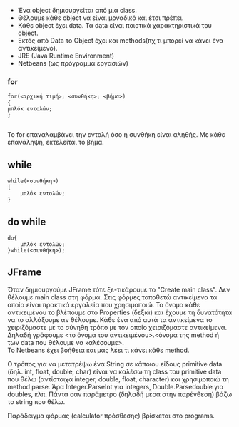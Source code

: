 * Ένα object δημιουργείται από μια class.
* Θέλουμε κάθε object να είναι μοναδικό και έτσι πρέπει.
* Κάθε object έχει data. Τα data είναι ποιοτικά χαρακτηριστικά του object.
* Εκτός από Data το Object έχει και methods(πχ τι μπορεί να κάνει ένα αντικείμενο).
* JRE (Java Runtime Environment)
* Netbeans (ως πρόγραμμα εργασιών)


### for

```
for(<αρχική τιμή>; <συνθήκη>; <βήμα>)
{
μπλόκ εντολών;
}
  
```

Το for επαναλαμβάνει την εντολή όσο η συνθήκη είναι αληθής. Με κάθε επανάληψη, εκτελείται το βήμα.

## while

```
while(<συνθήκη>)
{
    μπλόκ εντολών;
}
```

## do while
```
do{
    μπλόκ εντολών;
}while(<συνθήκη>);
```

## JFrame
Όταν δημιουργούμε JFrame τότε ξε-τικάρουμε το "Create main class". Δεν θέλουμε main class στη φόρμα. 
Στις φόρμες τοποθετώ αντικείμενα τα οποία είναι πρακτικά εργαλεία που χρησιμοποιώ. Το όνομα κάθε
αντικειμένου το βλέπουμε στο Properties (δεξιά) και έχουμε τη δυνατότητα να το αλλάξουμε αν θέλουμε. Κάθε ένα από αυτά τα αντικείμενα το χειριζόμαστε με το σύνηθη τρόπο με τον οποίο χειριζόμαστε αντικείμενα. Δηλαδή γράφουμε <το όνομα του αντικειμένου>.<όνομα της method ή των data που θέλουμε να καλέσουμε>.<br>
Το Netbeans έχει βοήθεια και μας λέει τι κάνει κάθε method.

Ο τρόπος για να μετατρέψω ένα String σε κάποιου είδους primitive data (δηλ. int, float, double, char) είναι να καλέσω τη class του primitive data που θέλω (αντίστοιχα integer, double, float, character) και χρησιμοποιώ τη method parse. Άρα Integer.ParseInt για integers, Double.Parsedouble για doubles, κλπ.  Πάντα σαν παράμετρο (δηλαδή μέσα στην παρένθεση) βάζω το string που θέλω. 

Παράδειγμα φόρμας (calculator πρόσθεσης) βρίσκεται στο programs.








